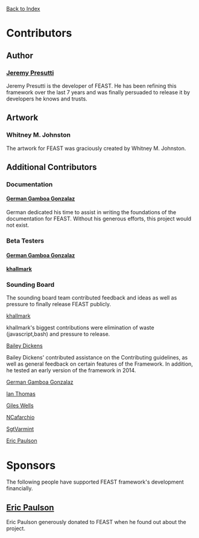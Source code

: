 [Back to Index](index.md)

# Contributors

## Author

### [Jeremy Presutti](https://github.com/jpresutti)

Jeremy Presutti is the developer of FEAST. He has been refining this framework over the last 7 years and was finally
persuaded to release it by developers he knows and trusts.

## Artwork

### Whitney M. Johnston

The artwork for FEAST was graciously created by Whitney M. Johnston.

## Additional Contributors

### Documentation

#### [German Gamboa Gonzalaz](https://github.com/germangamboa95)

German dedicated his time to assist in writing the foundations of the documentation for FEAST. Without his generous
efforts, this project would not exist.

### Beta Testers

#### [German Gamboa Gonzalaz](https://github.com/germangamboa95)

#### [khallmark](https://github.com/khallmark)

### Sounding Board

The sounding board team contributed feedback and ideas as well as pressure to finally release FEAST publicly.

[khallmark](https://github.com/khallmark)

khallmark's biggest contributions were elimination of waste (javascript,bash)
and pressure to release.

[Bailey Dickens](https://github.com/directionalpad)

Bailey Dickens' contributed assistance on the Contributing guidelines, as well as general feedback on certain features of
the Framework. In addition, he tested an early version of the framework in 2014.

[German Gamboa Gonzalaz](https://github.com/germangamboa95)

[Ian Thomas](https://github.com/ToxicBakery)

[Giles Wells](https://github.com/gileswells)

[NCafarchio](https://github.com/ncafarchio)

[SgtVarmint](https://github.com/SgtVarmint)

[Eric Paulson](https://github.com/EricPaulson)

# Sponsors
The following people have supported FEAST framework's development financially.
## [Eric Paulson](https://github.com/EricPaulson)
Eric Paulson generously donated to FEAST when he found out about the project.